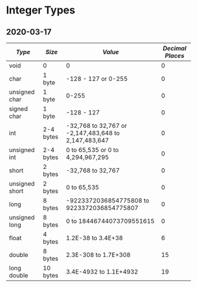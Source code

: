 # Integer Types
## 2020-03-17

| *Type*         | *Size*    | *Value*                                              | *Decimal Places* |
| ---            | ---       | ---                                                  | ---              |
| void           | 0         | 0                                                    | 0                |
| char           | 1 byte    | -128 - 127 or 0-255                                  | 0                |
| unsigned char  | 1 byte    | 0-255                                                | 0                |
| signed char    | 1 byte    | -128 - 127                                           | 0                |
| int            | 2-4 bytes | -32,768 to 32,767 or -2,147,483,648 to 2,147,483,647 | 0                |
| unsigned int   | 2-4 bytes | 0 to 65,535 or 0 to 4,294,967,295                    | 0                |
| short          | 2 bytes   | -32,768 to 32,767                                    | 0                |
| unsigned short | 2 bytes   | 0 to 65,535                                          | 0                |
| long           | 8 bytes   | -9223372036854775808 to 9223372036854775807          | 0                |
| unsigned long  | 8 bytes   | 0 to 18446744073709551615                            | 0                |
| float          | 4 bytes   | 1.2E-38 to 3.4E+38                                   | 6                |
| double         | 8 bytes   | 2.3E-308 to 1.7E+308                                 | 15               |
| long double    | 10 bytes  | 3.4E-4932 to 1.1E+4932                               | 19               |

